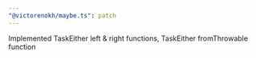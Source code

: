 ```yaml
---
"@victorenokh/maybe.ts": patch
---
```


Implemented TaskEither left & right functions, TaskEither fromThrowable function
